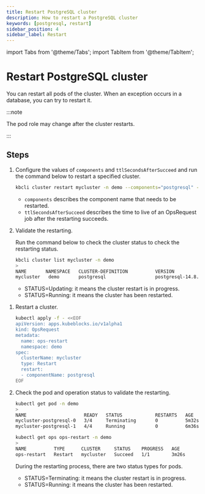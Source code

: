 ```yaml
---
title: Restart PostgreSQL cluster
description: How to restart a PostgreSQL cluster
keywords: [postgresql, restart]
sidebar_position: 4
sidebar_label: Restart
---
```


import Tabs from '@theme/Tabs';
import TabItem from '@theme/TabItem';

# Restart PostgreSQL cluster

You can restart all pods of the cluster. When an exception occurs in a database, you can try to restart it.

:::note

The pod role may change after the cluster restarts.

:::

## Steps

<Tabs>

<TabItem value="kbcli" label="kbcli" default>

1. Configure the values of `components` and `ttlSecondsAfterSucceed` and run the command below to restart a specified cluster.

   ```bash
   kbcli cluster restart mycluster -n demo --components="postgresql" --ttlSecondsAfterSucceed=30
   ```

   - `components` describes the component name that needs to be restarted.
   - `ttlSecondsAfterSucceed` describes the time to live of an OpsRequest job after the restarting succeeds.

2. Validate the restarting.

   Run the command below to check the cluster status to check the restarting status.

   ```bash
   kbcli cluster list mycluster -n demo
   >
   NAME       NAMESPACE   CLUSTER-DEFINITION          VERSION             TERMINATION-POLICY   STATUS    CREATED-TIME
   mycluster   demo       postgresql                  postgresql-14.8.0   Delete               Running   Sep 28,2024 16:57 UTC+0800
   ```

   * STATUS=Updating: it means the cluster restart is in progress.
   * STATUS=Running: it means the cluster has been restarted.

</TabItem>

<TabItem value="kubectl" label="kubectl">

1. Restart a cluster.

   ```bash
   kubectl apply -f - <<EOF
   apiVersion: apps.kubeblocks.io/v1alpha1
   kind: OpsRequest
   metadata:
     name: ops-restart
     namespace: demo
   spec:
     clusterName: mycluster
     type: Restart 
     restart:
     - componentName: postgresql
   EOF
   ```

2. Check the pod and operation status to validate the restarting.

   ```bash
   kubectl get pod -n demo
   >
   NAME                     READY   STATUS            RESTARTS   AGE
   mycluster-postgresql-0   3/4     Terminating       0          5m32s
   mycluster-postgresql-1   4/4     Running           0          6m36s

   kubectl get ops ops-restart -n demo
   >
   NAME          TYPE      CLUSTER     STATUS    PROGRESS   AGE
   ops-restart   Restart   mycluster   Succeed   1/1        3m26s
   ```

   During the restarting process, there are two status types for pods.

   - STATUS=Terminating: it means the cluster restart is in progress.
   - STATUS=Running: it means the cluster has been restarted.

</TabItem>

</Tabs>
